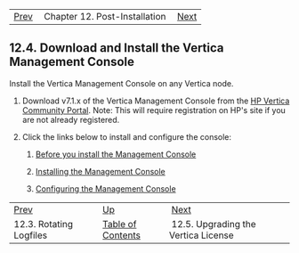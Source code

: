 |     |     |     |
| --- | --- | --- |
| [Prev](install.post-install.rotate)  | Chapter 12. Post-Installation |  [Next](install.vertica.license) |

## 12.4. Download and Install the Vertica Management Console

Install the Vertica Management Console on any Vertica node.

1.  Download v7.1.x of the Vertica Management Console from the [HP Vertica Community Portal](https://my.vertica.com/downloads/). Note: This will require registration on HP's site if you are not already registered.

2.  Click the links below to install and configure the console:

    1.  [Before you install the Management Console](https://my.vertica.com/docs/7.1.x/HTML/index.htm#Authoring/InstallationGuide/InstallingMC/BeforeYouInstallManagementConsole.htm)

    2.  [Installing the Management Console](https://my.vertica.com/docs/7.1.x/HTML/index.htm#Authoring/InstallationGuide/InstallingMC/InstallingManagementConsole.htm)

    3.  [Configuring the Management Console](https://my.vertica.com/docs/7.1.x/HTML/index.htm#Authoring/InstallationGuide/InstallingMC/ConfiguringManagementConsole.htm)

|     |     |     |
| --- | --- | --- |
| [Prev](install.post-install.rotate)  | [Up](post_installation) |  [Next](install.vertica.license) |
| 12.3. Rotating Logfiles  | [Table of Contents](index) |  12.5. Upgrading the Vertica License |

